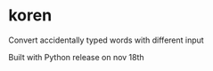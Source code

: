 # koren
Convert accidentally typed words with different input

Built with Python
release on nov 18th
